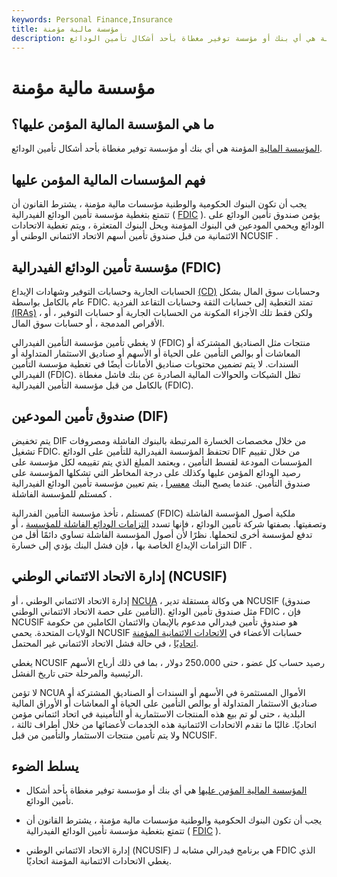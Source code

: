 ```yaml
---
keywords: Personal Finance,Insurance
title: مؤسسة مالية مؤمنة
description: المؤسسة المالية المؤمنة هي أي بنك أو مؤسسة توفير مغطاة بأحد أشكال تأمين الودائع.
---
```


# مؤسسة مالية مؤمنة
## ما هي المؤسسة المالية المؤمن عليها؟

[المؤسسة المالية](/financialinstitution) المؤمنة هي أي بنك أو مؤسسة توفير مغطاة بأحد أشكال تأمين الودائع.

## فهم المؤسسات المالية المؤمن عليها

يجب أن تكون البنوك الحكومية والوطنية مؤسسات مالية مؤمنة ، يشترط القانون أن تتمتع بتغطية مؤسسة تأمين الودائع الفيدرالية ( [FDIC](/fdic) ). يؤمن صندوق تأمين الودائع على الودائع ويحمي المودعين في البنوك المؤمنة ويحل البنوك المتعثرة ، ويتم تغطية الاتحادات الائتمانية من قبل صندوق تأمين أسهم الاتحاد الائتماني الوطني أو NCUSIF .

## مؤسسة تأمين الودائع الفيدرالية (FDIC)

الحسابات الجارية وحسابات التوفير وشهادات الإيداع [(CD)](/certificateofdeposit) وحسابات سوق المال بشكل عام بالكامل بواسطة FDIC. تمتد التغطية إلى حسابات الثقة وحسابات التقاعد الفردية [(IRAs)](/ira) ، ولكن فقط تلك الأجزاء المكونة من الحسابات الجارية أو حسابات التوفير ، أو الأقراص المدمجة ، أو حسابات سوق المال.

لا يغطي تأمين مؤسسة التأمين الفيدرالي (FDIC) منتجات مثل الصناديق المشتركة أو المعاشات أو بوالص التأمين على الحياة أو الأسهم أو صناديق الاستثمار المتداولة أو السندات. لا يتم تضمين محتويات صناديق الأمانات أيضًا في تغطية مؤسسة التأمين الفيدرالي (FDIC). تظل الشيكات والحوالات المالية الصادرة عن بنك فاشل مغطاة بالكامل من قبل مؤسسة التأمين الفيدرالية (FDIC).

## صندوق تأمين المودعين (DIF)

يتم تخفيض DIF من خلال مخصصات الخسارة المرتبطة بالبنوك الفاشلة ومصروفات تشغيل FDIC. تحتفظ المؤسسة الفيدرالية للتأمين على الودائع DIF من خلال تقييم المؤسسات المودعة لقسط التأمين ، ويعتمد المبلغ الذي يتم تقييمه لكل مؤسسة على رصيد الودائع المؤمن عليها وكذلك على درجة المخاطر التي تشكلها المؤسسة على صندوق التأمين. عندما يصبح البنك [معسرا](/insolvency) ، يتم تعيين مؤسسة تأمين الودائع الفيدرالية كمستلم للمؤسسة الفاشلة .

كمستلم ، تأخذ مؤسسة التأمين الفدرالية (FDIC) ملكية أصول المؤسسة الفاشلة وتصفيتها. بصفتها شركة تأمين الودائع ، فإنها تسدد [التزامات الودائع الفاشلة للمؤسسة](/liability) ، أو تدفع لمؤسسة أخرى لتحملها. نظرًا لأن أصول المؤسسة الفاشلة تساوي دائمًا أقل من التزامات الإيداع الخاصة بها ، فإن فشل البنك يؤدي إلى خسارة DIF .

## إدارة الاتحاد الائتماني الوطني (NCUSIF)

إدارة الاتحاد الائتماني الوطني ، أو [NCUA](/ncua) ، هي وكالة مستقلة تدير NCUSIF (صندوق التأمين على حصة الاتحاد الائتماني الوطني). مثل صندوق تأمين الودائع FDIC ، فإن NCUSIF هو صندوق تأمين فيدرالي مدعوم بالإيمان والائتمان الكاملين من حكومة الولايات المتحدة. يحمي NCUSIF حسابات الأعضاء في [الاتحادات الائتمانية المؤمنة اتحاديًا](/creditunion) ، في حالة فشل الاتحاد الائتماني غير المحتمل.

يغطي NCUSIF رصيد حساب كل عضو ، حتى 250،000 دولار ، بما في ذلك أرباح الأسهم الرئيسية والمرحلة حتى تاريخ الفشل.

لا تؤمن NCUA الأموال المستثمرة في الأسهم أو السندات أو الصناديق المشتركة أو صناديق الاستثمار المتداولة أو بوالص التأمين على الحياة أو المعاشات أو الأوراق المالية البلدية ، حتى لو تم بيع هذه المنتجات الاستثمارية أو التأمينية في اتحاد ائتماني مؤمن اتحاديًا. غالبًا ما تقدم الاتحادات الائتمانية هذه الخدمات لأعضائها من خلال أطراف ثالثة ، ولا يتم تأمين منتجات الاستثمار والتأمين من قبل NCUSIF.

## يسلط الضوء

- [المؤسسة المالية المؤمن عليها](/financialinstitution) هي أي بنك أو مؤسسة توفير مغطاة بأحد أشكال تأمين الودائع.

- يجب أن تكون البنوك الحكومية والوطنية مؤسسات مالية مؤمنة ، يشترط القانون أن تتمتع بتغطية مؤسسة تأمين الودائع الفيدرالية ( [FDIC](/fdic) ).

- إدارة الاتحاد الائتماني الوطني (NCUSIF) هي برنامج فيدرالي مشابه لـ FDIC الذي يغطي الاتحادات الائتمانية المؤمنة اتحاديًا.

